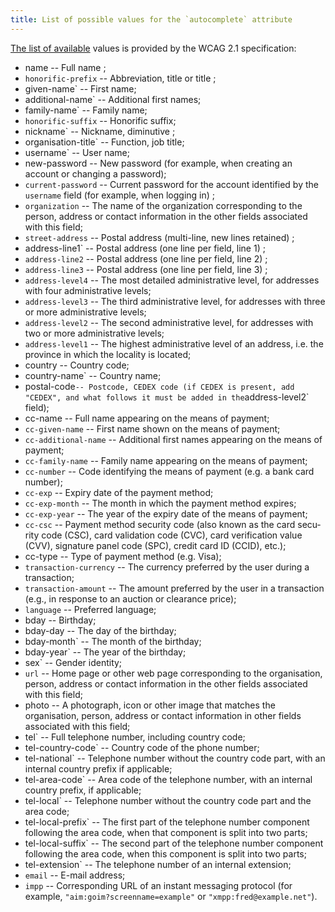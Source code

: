 ```yaml
---
title: List of possible values for the `autocomplete` attribute
---
```


[The list of available](https://www.w3.org/Translations/WCAG21-fr/#input-purposes) values is provided by the WCAG 2.1 specification:

- name -- Full name ;
- `honorific-prefix` -- Abbreviation, title or title ;
- given-name` -- First name;
- additional-name` -- Additional first names;
- family-name` -- Family name;
- `honorific-suffix` -- Honorific suffix;
- nickname` -- Nickname, diminutive ;
- organisation-title` -- Function, job title;
- username` -- User name;
- new-password -- New password (for example, when creating an account or changing a password);
- `current-password` -- Current password for the account identified by the `username` field (for example, when logging in) ;
- `organization` -- The name of the organization corresponding to the person, address or contact information in the other fields associated with this field;
- `street-address` -- Postal address (multi-line, new lines retained) ;
- address-line1` -- Postal address (one line per field, line 1) ;
- `address-line2` -- Postal address (one line per field, line 2) ;
- `address-line3` -- Postal address (one line per field, line 3) ;
- `address-level4` -- The most detailed administrative level, for addresses with four administrative levels;
- `address-level3` -- The third administrative level, for addresses with three or more administrative levels;
- `address-level2` -- The second administrative level, for addresses with two or more administrative levels;
- `address-level1` -- The highest administrative level of an address, i.e. the province in which the locality is located;
- country -- Country code;
- country-name` -- Country name;
- postal-code` -- Postcode, CEDEX code (if CEDEX is present, add "CEDEX", and what follows it must be added in the `address-level2` field);
- cc-name -- Full name appearing on the means of payment;
- `cc-given-name` -- First name shown on the means of payment;
- `cc-additional-name` -- Additional first names appearing on the means of payment;
- `cc-family-name` -- Family name appearing on the means of payment;
- `cc-number` -- Code identifying the means of payment (e.g. a bank card number);
- `cc-exp` -- Expiry date of the payment method;
- `cc-exp-month` -- The month in which the payment method expires;
- `cc-exp-year` -- The year of the expiry date of the means of payment;
- `cc-csc` -- Payment method security code <span lang="en">(also known as the card security code (CSC), card validation code (CVC), card verification value (CVV), signature panel code (SPC), credit card ID (CCID), etc.)</span>;
- cc-type -- Type of payment method (e.g. Visa);
- `transaction-currency` -- The currency preferred by the user during a transaction;
- `transaction-amount` -- The amount preferred by the user in a transaction (e.g., in response to an auction or clearance price);
- `language` -- Preferred language;
- bday -- Birthday;
- bday-day -- The day of the birthday;
- bday-month` -- The month of the birthday;
- bday-year` -- The year of the birthday;
- sex` -- Gender identity;
- `url` -- Home page or other web page corresponding to the organisation, person, address or contact information in the other fields associated with this field;
- photo -- A photograph, icon or other image that matches the organisation, person, address or contact information in other fields associated with this field;
- tel` -- Full telephone number, including country code;
- tel-country-code` -- Country code of the phone number;
- tel-national` -- Telephone number without the country code part, with an internal country prefix if applicable;
- tel-area-code` -- Area code of the telephone number, with an internal country prefix, if applicable;
- tel-local` -- Telephone number without the country code part and the area code;
- tel-local-prefix` -- The first part of the telephone number component following the area code, when that component is split into two parts;
- tel-local-suffix` -- The second part of the telephone number component following the area code, when this component is split into two parts;
- tel-extension` -- The telephone number of an internal extension;
- `email` -- E-mail address;
- `impp` -- Corresponding URL of an instant messaging protocol (for example, `"aim:goim?screenname=example"` or `"xmpp:fred@example.net"`).
